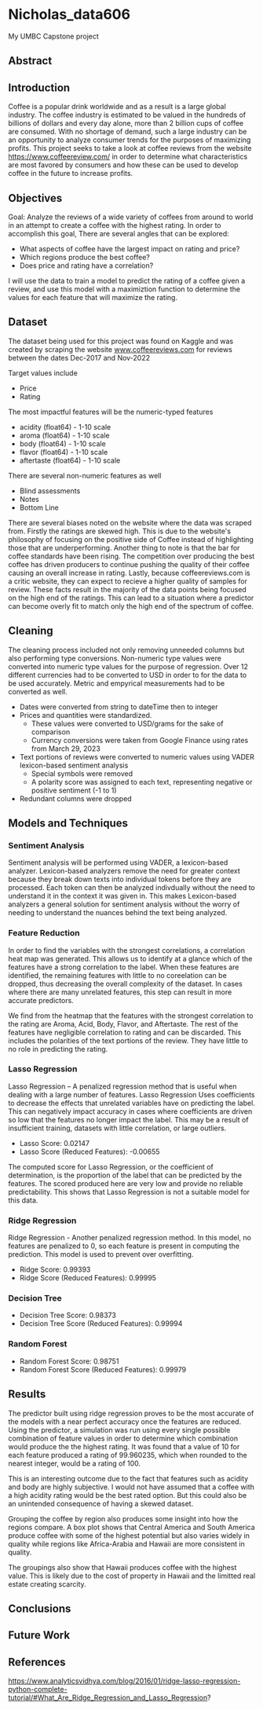 # Nicholas_data606
My UMBC Capstone project

## Abstract

## Introduction

Coffee is a popular drink worldwide and as a result is a large global industry. The coffee industry is estimated to be valued in the hundreds of billions of dollars and every day alone, more than 2 billion cups of coffee are consumed. With no shortage of demand, such a large industry can be an opportunity to analyze consumer trends for the purposes of maximizing profits. This project seeks to take a look at coffee reviews from the website https://www.coffeereview.com/ in order to determine what characteristics are most favored by consumers and how these can be used to develop coffee in the future to increase profits.

## Objectives

Goal: Analyze the reviews of a wide variety of coffees from around to world in an attempt to create a coffee with the highest rating.
In order to accomplish this goal, There are several angles that can be explored:

- What aspects of coffee have the largest impact on rating and price?
- Which regions produce the best coffee?
- Does price and rating have a correlation?

I will use the data to train a model to predict the rating of a coffee given a review, and use this model with a maximiztion function to determine the values for each feature that will maximize the rating.

## Dataset

The dataset being used for this project was found on Kaggle and was created by scraping the website www.coffeereviews.com for reviews between the dates Dec-2017 and Nov-2022

Target values include
- Price
- Rating

The most impactful features will be the numeric-typed features
- acidity (float64) - 1-10 scale
- aroma (float64) - 1-10 scale
- body (float64) - 1-10 scale
- flavor (float64) - 1-10 scale
- aftertaste (float64) - 1-10 scale

There are several non-numeric features as well
- Blind assessments
- Notes
- Bottom Line

There are several biases noted on the website where the data was scraped from.  Firstly the ratings are skewed high.  This is due to the website's philosophy of focusing on the positive side of Coffee instead of highlighting those that are underperforming.  Another thing to note is that the bar for coffee standards have been rising.  The competition over producing the best coffee has driven producers to continue pushing the quality of their coffee causing an overall increase in rating.  Lastly, because coffeereviews.com is a critic website, they can expect to recieve a higher quality of samples for review.  These facts result in the majority of the data points being focused on the high end of the ratings.  This can lead to a situation where a predictor can become overly fit to match only the high end of the spectrum of coffee.

## Cleaning

The cleaning process included not only removing unneeded columns but also performing type conversions.  Non-numeric type values were converted into numeric type values for the purpose of regression.  Over 12 different currencies had to be converted to USD in order to for the data to be used accurately.  Metric and empyrical measurements had to be converted as well.

- Dates were converted from string to dateTime then to integer
- Prices and quantities were standardized.
  - These values were converted to USD/grams for the sake of comparison
  - Currency conversions were taken from Google Finance using rates from March 29, 2023
- Text portions of reviews were converted to numeric values using VADER lexicon-based sentiment analysis
  - Special symbols were removed
  - A polarity score was assigned to each text, representing negative or positive sentiment (-1 to 1)
- Redundant columns were dropped

## Models and Techniques

### Sentiment Analysis

Sentiment analysis will be performed using VADER, a lexicon-based analyzer.  Lexicon-based analyzers remove the need for greater context because they break down texts into individual tokens before they are processed.  Each token can then be analyzed indivdually without the need to understand it in the context it was given in.  This makes Lexicon-based analyzers a general solution for sentiment analysis without the worry of needing to understand the nuances behind the text being analyzed.

### Feature Reduction

In order to find the variables with the strongest correlations, a correlation heat map was generated.  This allows us to identify at a glance which of the features have a strong correlation to the label.  When these features are identified, the remaining features with little to no coreelation can be dropped, thus decreasing the overall complexity of the dataset.  In cases where there are many unrelated features, this step can result in more accurate predictors.


We find from the heatmap that the features with the strongest correlation to the rating are Aroma, Acid, Body, Flavor, and Aftertaste.  The rest of the features have negligible correlation to rating and can be discarded.  This includes the polarities of the text portions of the review.  They have little to no role in predicting the rating.

### Lasso Regression

Lasso Regression – A penalized regression method that is useful when dealing with a large number of features.  Lasso Regression Uses coefficients to decrease the effects that unrelated variables have on predicting the label. This can negatively impact accuracy in cases where coefficients are driven so low that the features no longer impact the label.  This may be a result of insufficient training, datasets with little correlation, or large outliers.

- Lasso Score: 0.02147
- Lasso Score (Reduced Features): -0.00655

The computed score for Lasso Regression, or the coefficient of determination, is the proportion of the label that can be predicted by the features.  The scored produced here are very low and provide no reliable predictability.  This shows that Lasso Regression is not a suitable model for this data.

### Ridge Regression

Ridge Regression - Another penalized regression method.  In this model, no features are penalized to 0, so each feature is present in computing the prediction.  This model is used to prevent over overfitting.

- Ridge Score: 0.99393
- Ridge Score (Reduced Features): 0.99995

### Decision Tree

- Decision Tree Score: 0.98373
- Decision Tree Score (Reduced Features): 0.99994

### Random Forest

- Random Forest Score: 0.98751
- Random Forest Score (Reduced Features): 0.99979

## Results

The predictor built using ridge regression proves to be the most accurate of the models with a near perfect accuracy once the features are reduced.  Using the predictor, a simulation was run using every single possible combination of feature values in order to determine which combination would produce the the highest rating.  It was found that a value of 10 for each feature produced a rating of 99.960235, which when rounded to the nearest integer, would be a rating of 100.

This is an interesting outcome due to the fact that features such as acidity and body are highly subjective.  I would not have assumed that a coffee with a high acidity rating would be the best rated option.  But this could also be an unintended consequence of having a skewed dataset.

Grouping the coffee by region also produces some insight into how the regions compare.  A box plot shows that Central America and South America produce coffee with some of the highest potential but also varies widely in quality while regions like Africa-Arabia and Hawaii are more consistent in quality.

The groupings also show that Hawaii produces coffee with the highest value.  This is likely due to the cost of property in Hawaii and the limitted real estate creating scarcity.

## Conclusions



## Future Work

## References

https://www.analyticsvidhya.com/blog/2016/01/ridge-lasso-regression-python-complete-tutorial/#What_Are_Ridge_Regression_and_Lasso_Regression?


 
